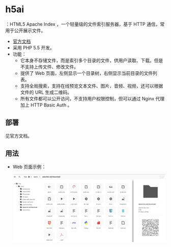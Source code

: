 # h5ai

：HTML5 Apache Index ，一个轻量级的文件索引服务器，基于 HTTP 通信，常用于公开展示文件。
- [官方文档](https://larsjung.de/h5ai/)
- 采用 PHP 5.5 开发。
- 功能：
  - 它本身不存储文件，而是索引多个目录的文件，供用户读取、下载。但是不支持上传文件、修改文件。
  - 提供了 Web 页面，左侧显示一个目录树，右侧显示当前目录的文件列表。
  - 支持全局搜索，支持在线预览文本文件、图片、音频、视频，还可以根据文件的 URL 生成二维码。
  - 所有文件都可以公开访问，不支持用户权限控制，但可以通过 Nginx 代理加上 HTTP Basic Auth 。

## 部署

见官方文档。


## 用法

- Web 页面示例：

  ![](./h5ai.jpg)


